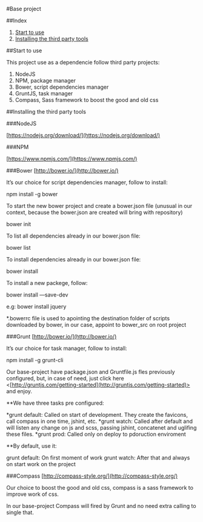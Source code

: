#Base project

##Index

1. [Start to use](https://github.com/andremachadodev/base-project#start-to-use)
2. [Installing the third party tools](https://github.com/andremachadodev/base-project#installing-the-tools)

<a name="start-to-use"></a>
##Start to use

This project use as a dependencie follow third party projects:

1. NodeJS
2. NPM, package manager
3. Bower, script dependencies manager
4. GruntJS, task manager
5. Compass, Sass framework to boost the good and old css

<a name="installing-the-tools"></a>
##Installing the third party tools

###NodeJS

[https://nodejs.org/download/](https://nodejs.org/download/)

###NPM

[https://www.npmjs.com/](https://www.npmjs.com/)

###Bower [http://bower.io/](http://bower.io/)

It’s our choice for script dependencies manager, follow to install:

<addr>npm install -g bower</addr>

To start the new bower project and create a bower.json file (unusual in our context, because the bower.json are created will bring with repository)

<addr>bower init</addr>

To list all dependencies already in our bower.json file:

<addr>bower list</addr>

To install dependencies already in our bower.json file:

<addr>bower install</addr>

To install a new packege, follow:

<addr>bower install <package-name> —save-dev</addr>

e.g: <addr>bower install jquery</addr>

*.bowerrc file is used to apointing the destination folder of scripts downloaded by bower, in our case, appoint to bower_src on root project

###Grunt [http://bower.io/](http://bower.io/)

It’s our choice for task manager, follow to install:

<addr>npm install -g grunt-cli</addr>

Our base-project have package.json and Gruntfile.js fles previously configured, but, in case of need, just click here <[http://gruntjs.com/getting-started](http://gruntjs.com/getting-started)> and enjoy.

**We have three tasks pre configured:

  *grunt default: Called on start of development. They create the favicons, call compass in one time, jshint, etc.
  *grunt watch: Called after default and will listen any change on js and scss, passing jshint, concatenet and uglifing these files.
  *grunt prod: Called only on deploy to pdoruction enviroment

**By default, use it:

  grunt default: On first moment of work
  grunt watch: After that and always on start work on the project

###Compass [http://compass-style.org/](http://compass-style.org/)

Our choice to boost the good and old css, compass is a sass framework to improve work of css.

In our base-project Compass will fired by Grunt and no need extra calling to single that.
